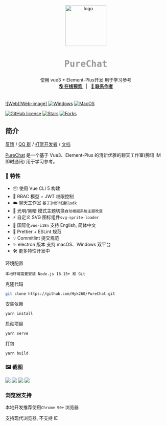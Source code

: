 <p align="center">
  <a>
    <img src="./images/log.png" alt="logo" width="128" height="128">
  </a>
  <h2 align="center" style="font-weight: 600;font: bold 200% Consolas, Monaco, monospace;color: #999;" >
    PureChat
  </h2>
  <p align="center">
    <span>使用 vue3 + Element-Plus开发 用于学习参考</span>
    <br />
    <a href="https://pureadmin.cn" target="blank">
      <strong>🌎 在线预览</strong>
    </a>
    &nbsp;&nbsp;|&nbsp;&nbsp;
    <a href="https://jq.qq.com/?_wv=1027&k=Cd4Ihd2J" target="blank">
      <strong>💬 联系作者</strong>
    </a>
    <br />
    <br />
  </p>
</p>

[![Web][Web-image]][web-url]
[![Windows][Windows-image]][download-url]
[![MacOS][MacOS-image]][download-url]

[web-url]: https://pureadmin.cn
[download-url]: https://github.com/Hyk260/PureChat/releases
[Windows-image]: https://img.shields.io/badge/-Windows-blue?logo=windows
[MacOS-image]: https://img.shields.io/badge/-MacOS-black?logo=apple

[![GitHub license](https://img.shields.io/github/license/Hyk260/PureChat)](https://github.com/Hyk260/PureChat/blob/master/LICENSE) [![Stars](https://img.shields.io/github/stars/Hyk260/PureChat.svg)](https://github.com/Hyk260/PureChat/stargazers) [![Forks](https://img.shields.io/github/forks/Hyk260/PureChat.svg)](https://github.com/Hyk260/PureChat/network/members)

## 简介

[反馈](https://github.com/Hyk260/PureChat/issues) / [QQ 群](https://github.com/Hyk260/PureChat/discussions/2) / [打赏开发者](./images/weix.png) / [文档](https://hyk260.github.io/pure-docs)

[PureChat](https://github.com/Hyk260/PureChat) 是一个基于 Vue3、Element-Plus 的清新优雅的聊天工作室(腾讯 IM 即时通讯) 用于学习参考。

### 🎉 特性

- 📦️ 使用 Vue CLI 5 构建
- 📃 RBAC 模型 + JWT 权限控制
- ☁️ 聊天工作室 `基于IM即时通讯sdk`
- 🌚 光明/黑暗 模式主题切换`自动根据系统主题改变`
- ⚡️ 自定义 SVG 图标组件`svg-sprite-loader`
- 🔴 国际化`vue-i18n` 支持 English, 简体中文
- 🔧 Prettier + ESLint 规范
- 💡 Commitlint 提交规范
- ✨ electron 版本 支持 macOS、Windows 双平台
- 🛠 更多特性开发中

环境配置

```
本地环境需要安装 Node.js 16.15+ 和 Git
```

克隆代码

```bash
git clone https://github.com/Hyk260/PureChat.git
```

安装依赖

```
yarn install
```

启动项目

```
yarn serve
```

打包

```
yarn build
```

### 🖼️ 截图

<img src="./images/login.png">

<img src="./images/chatstudio.png">

<img src="./images/chatgpt.png">

<img src="./images/about.png">

### 浏览器支持

本地开发推荐使用`Chrome 90+` 浏览器

支持现代浏览器, 不支持 IE
